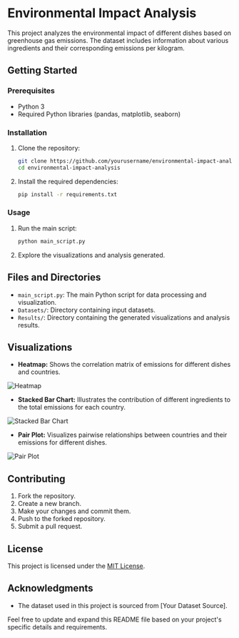 # Environmental Impact Analysis

This project analyzes the environmental impact of different dishes based on greenhouse gas emissions. The dataset includes information about various ingredients and their corresponding emissions per kilogram.

## Getting Started

### Prerequisites

- Python 3
- Required Python libraries (pandas, matplotlib, seaborn)

### Installation

1. Clone the repository:

    ```bash
    git clone https://github.com/yourusername/environmental-impact-analysis.git
    cd environmental-impact-analysis
    ```

2. Install the required dependencies:

    ```bash
    pip install -r requirements.txt
    ```

### Usage

1. Run the main script:

    ```bash
    python main_script.py
    ```

2. Explore the visualizations and analysis generated.

## Files and Directories

- `main_script.py`: The main Python script for data processing and visualization.
- `Datasets/`: Directory containing input datasets.
- `Results/`: Directory containing the generated visualizations and analysis results.

## Visualizations

- **Heatmap:** Shows the correlation matrix of emissions for different dishes and countries.

![Heatmap](Results/heatmap.png)

- **Stacked Bar Chart:** Illustrates the contribution of different ingredients to the total emissions for each country.

![Stacked Bar Chart](Results/stacked_bar_chart.png)

- **Pair Plot:** Visualizes pairwise relationships between countries and their emissions for different dishes.

![Pair Plot](Results/pair_plot.png)

## Contributing

1. Fork the repository.
2. Create a new branch.
3. Make your changes and commit them.
4. Push to the forked repository.
5. Submit a pull request.

## License

This project is licensed under the [MIT License](LICENSE).

## Acknowledgments

- The dataset used in this project is sourced from [Your Dataset Source].

Feel free to update and expand this README file based on your project's specific details and requirements.
